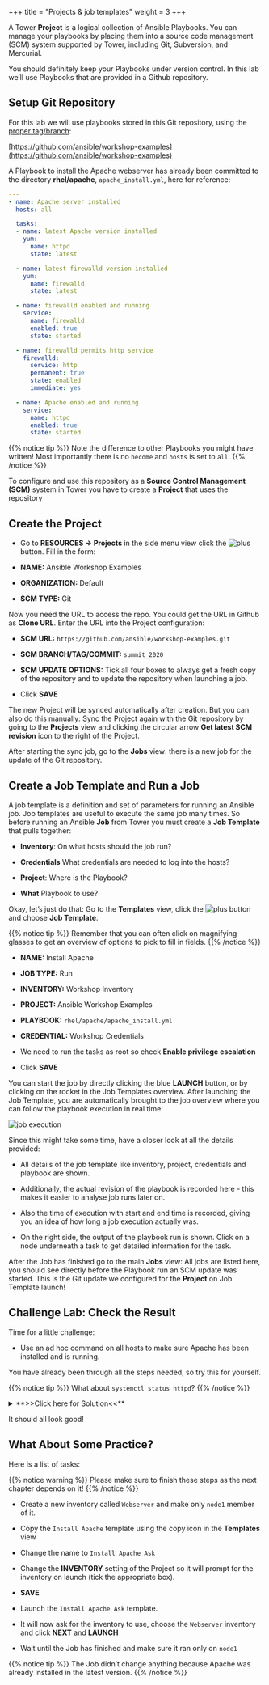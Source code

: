 +++
title = "Projects & job templates"
weight = 3
+++

A Tower **Project** is a logical collection of Ansible Playbooks. You can manage your playbooks by placing them into a source code management (SCM) system supported by Tower, including Git, Subversion, and Mercurial.

You should definitely keep your Playbooks under version control. In this lab we’ll use Playbooks that are provided in a Github repository.

## Setup Git Repository

For this lab we will use playbooks stored in this Git repository, using the [proper tag/branch](https://github.com/ansible/workshop-examples/tree/summit_2020):

[https://github.com/ansible/workshop-examples](https://github.com/ansible/workshop-examples)

A Playbook to install the Apache webserver has already been committed to the directory **rhel/apache**, `apache_install.yml`, here for reference:

```yaml
---
- name: Apache server installed
  hosts: all

  tasks:
  - name: latest Apache version installed
    yum:
      name: httpd
      state: latest

  - name: latest firewalld version installed
    yum:
      name: firewalld
      state: latest

  - name: firewalld enabled and running
    service:
      name: firewalld
      enabled: true
      state: started

  - name: firewalld permits http service
    firewalld:
      service: http
      permanent: true
      state: enabled
      immediate: yes

  - name: Apache enabled and running
    service:
      name: httpd
      enabled: true
      state: started
```

{{% notice tip %}}
Note the difference to other Playbooks you might have written\! Most importantly there is no `become` and `hosts` is set to `all`.
{{% /notice %}}

To configure and use this repository as a **Source Control Management (SCM)** system in Tower you have to create a **Project** that uses the repository

## Create the Project

- Go to **RESOURCES → Projects** in the side menu view click the ![plus](../../images/green_plus.png?classes=inline) button. Fill in the form:

- **NAME:** Ansible Workshop Examples

- **ORGANIZATION:** Default

- **SCM TYPE:** Git

Now you need the URL to access the repo. You could get the URL in Github as **Clone URL**. Enter the URL into the Project configuration:

- **SCM URL:** `https://github.com/ansible/workshop-examples.git`

- **SCM BRANCH/TAG/COMMIT:** `summit_2020`

- **SCM UPDATE OPTIONS:** Tick all four boxes to always get a fresh copy of the repository and to update the repository when launching a job.

- Click **SAVE**

The new Project will be synced automatically after creation. But you can also do this manually: Sync the Project again with the Git repository by going to the **Projects** view and clicking the circular arrow **Get latest SCM revision** icon to the right of the Project.

After starting the sync job, go to the **Jobs** view: there is a new job for the update of the Git repository.

## Create a Job Template and Run a Job

A job template is a definition and set of parameters for running an Ansible job. Job templates are useful to execute the same job many times. So before running an Ansible **Job** from Tower you must create a **Job Template** that pulls together:

- **Inventory**: On what hosts should the job run?

- **Credentials** What credentials are needed to log into the hosts?

- **Project**: Where is the Playbook?

- **What** Playbook to use?

Okay, let’s just do that: Go to the **Templates** view, click the ![plus](../../images/green_plus.png?classes=inline) button and choose **Job Template**.

{{% notice tip %}}
Remember that you can often click on magnifying glasses to get an overview of options to pick to fill in fields.
{{% /notice %}}

- **NAME:** Install Apache

- **JOB TYPE:** Run

- **INVENTORY:** Workshop Inventory

- **PROJECT:** Ansible Workshop Examples

- **PLAYBOOK:** `rhel/apache/apache_install.yml`

- **CREDENTIAL:** Workshop Credentials

- We need to run the tasks as root so check **Enable privilege escalation**

- Click **SAVE**

You can start the job by directly clicking the blue **LAUNCH** button, or by clicking on the rocket in the Job Templates overview. After launching the Job Template, you are automatically brought to the job overview where you can follow the playbook execution in real time:

![job execution](../../images/job_overview.png)

Since this might take some time, have a closer look at all the details provided:

- All details of the job template like inventory, project, credentials and playbook are shown.

- Additionally, the actual revision of the playbook is recorded here - this makes it easier to analyse job runs later on.

- Also the time of execution with start and end time is recorded, giving you an idea of how long a job execution actually was.

- On the right side, the output of the playbook run is shown. Click on a node underneath a task to get detailed information for the task.

After the Job has finished go to the main **Jobs** view: All jobs are listed here, you should see directly before the Playbook run an SCM update was started. This is the Git update we configured for the **Project** on Job Template launch\!

## Challenge Lab: Check the Result

Time for a little challenge:

- Use an ad hoc command on all hosts to make sure Apache has been installed and is running.

You have already been through all the steps needed, so try this for yourself.

{{% notice tip %}}
What about `systemctl status httpd`?
{{% /notice %}}

<details><summary>**>>Click here for Solution<<**</summary>
<p>

- Go to **Inventories** → **Workshop Inventory**

- In the **HOSTS** view select all hosts and click **RUN COMMANDS**

- **MODULE:** command

- **ARGUMENTS:** systemctl status httpd

- **MACHINE CREDENTIALS:** Workshop Credentials

- Click **LAUNCH**

</p>
</details>

It should all look good!

## What About Some Practice?

Here is a list of tasks:

{{% notice warning %}}
Please make sure to finish these steps as the next chapter depends on it!
{{% /notice %}}

- Create a new inventory called `Webserver` and make only `node1` member of it.

- Copy the `Install Apache` template using the copy icon in the **Templates** view

- Change the name to `Install Apache Ask`

- Change the **INVENTORY** setting of the Project so it will prompt for the inventory on launch (tick the appropriate box).

- **SAVE**

- Launch the `Install Apache Ask` template.

- It will now ask for the inventory to use, choose the `Webserver` inventory and click **NEXT** and **LAUNCH**

- Wait until the Job has finished and make sure it ran only on `node1`

{{% notice tip %}}
The Job didn’t change anything because Apache was already installed in the latest version.
{{% /notice %}}
